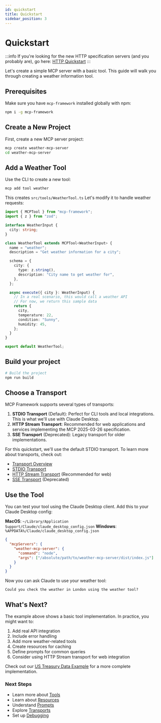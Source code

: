 ```yaml
---
id: quickstart
title: Quickstart
sidebar_position: 3
---
```


# Quickstart

:::info
If you're looking for the new HTTP specification servers (and you probably are), go here: [HTTP Quickstart](http-quickstart.md)
:::

Let's create a simple MCP server with a basic tool. This guide will walk you through creating a weather information tool.

## Prerequisites

Make sure you have `mcp-framework` installed globally with npm:

```bash
npm i -g mcp-framework
```

## Create a New Project

First, create a new MCP server project:

```bash
mcp create weather-mcp-server
cd weather-mcp-server
```

## Add a Weather Tool

Use the CLI to create a new tool:

```bash
mcp add tool weather
```

This creates `src/tools/WeatherTool.ts` Let's modify it to handle weather requests:

```typescript
import { MCPTool } from "mcp-framework";
import { z } from "zod";

interface WeatherInput {
  city: string;
}

class WeatherTool extends MCPTool<WeatherInput> {
  name = "weather";
  description = "Get weather information for a city";

  schema = {
    city: {
      type: z.string(),
      description: "City name to get weather for",
    },
  };

  async execute({ city }: WeatherInput) {
    // In a real scenario, this would call a weather API
    // For now, we return this sample data
    return {
      city,
      temperature: 22,
      condition: "Sunny",
      humidity: 45,
    };
  }
}

export default WeatherTool;
```

## Build your project

```bash
# Build the project
npm run build
```

## Choose a Transport

MCP Framework supports several types of transports:

1. **STDIO Transport** (Default): Perfect for CLI tools and local integrations. This is what we'll use with Claude Desktop.
2. **HTTP Stream Transport**: Recommended for web applications and services implementing the MCP 2025-03-26 specification.
3. **SSE Transport** (Deprecated): Legacy transport for older implementations.

For this quickstart, we'll use the default STDIO transport. To learn more about transports, check out:
- [Transport Overview](Transports/overview.md)
- [STDIO Transport](Transports/stdio.md)
- [HTTP Stream Transport](Transports/http-stream.md) (Recommended for web)
- [SSE Transport](Transports/sse.md) (Deprecated)

## Use the Tool

You can test your tool using the Claude Desktop client. Add this to your Claude Desktop config:

**MacOS**: `~/Library/Application Support/Claude/claude_desktop_config.json`
**Windows**: `%APPDATA%/Claude/claude_desktop_config.json`

```json
{
  "mcpServers": {
    "weather-mcp-server": {
      "command": "node",
      "args": ["/absolute/path/to/weather-mcp-server/dist/index.js"]
    }
  }
}
```

Now you can ask Claude to use your weather tool:

```
Could you check the weather in London using the weather tool?
```

## What's Next?

The example above shows a basic tool implementation. In practice, you might want to:

1. Add real API integration
2. Include error handling
3. Add more weather-related tools
4. Create resources for caching
5. Define prompts for common queries
6. Consider using HTTP Stream transport for web integration

Check out our [US Treasury Data Example](https://github.com/QuantGeekDev/fiscal-data-mcp) for a more complete implementation.

### Next Steps

- Learn more about [Tools](Tools/tools-overview)
- Learn about [Resources](Resources/resources-overview)
- Understand [Prompts](Prompts/prompts-overview)
- Explore [Transports](Transports/overview.md)
- Set up [Debugging](debugging)
